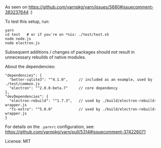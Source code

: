 As seen on https://github.com/yarnpkg/yarn/issues/5680#issuecomment-383237644 :)

To test this setup, run:

    yarn
    cd test   # or if you're on *nix: ./test/test.sh
    node node.js
    node electron.js

Subsequent additions / changes of packages should not result in unnecessary
rebuilds of native modules.

About the dependencies:

    "dependencies": {
      "better-sqlite3": "^4.1.0",     // included as an example, used by ./test/common.js
      "electron": "^2.0.0-beta.7"     // core dependency
    },
    "devDependencies": {
      "electron-rebuild": "^1.7.3",   // used by ./build/electron-rebuild-wrapper.js
      "fs-extra": "^5.0.0"            // used by ./build/electron-rebuild-wrapper.js
    }

For details on the `.yarnrc` configuration, see:
https://github.com/yarnpkg/yarn/pull/5314#issuecomment-374226071

License: MIT
